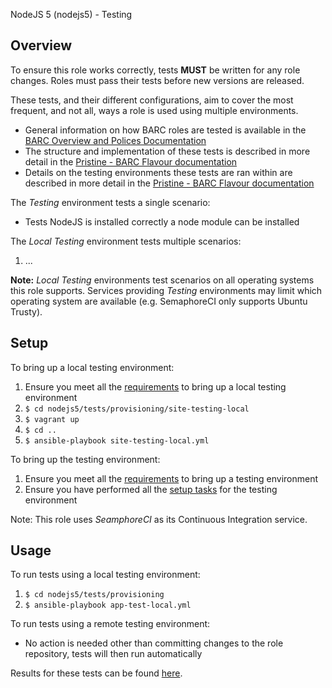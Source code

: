 
NodeJS 5 (nodejs5) - Testing

## Overview

To ensure this role works correctly, tests **MUST** be written for any role changes. Roles must pass their tests before
new versions are released.

These tests, and their different configurations, aim to cover the most frequent, and not all, ways a role is used using
multiple environments.

* General information on how BARC roles are tested is available in the
[BARC Overview and Polices Documentation](https://antarctica.hackpad.com/BARC-Overview-and-Policies-SzcHzHvitkt#:h=Testing)
* The structure and implementation of these tests is described in more detail in the
[Pristine - BARC Flavour documentation](https://paper.dropbox.com/doc/BAS-Base-Project-Pristine-BARC-Flavour-07j1BJt65gs2crIhMgWhw#:h=Role-testing)
* Details on the testing environments these tests are ran within are described in more detail in the [Pristine - BARC Flavour documentation](https://paper.dropbox.com/doc/BAS-Base-Project-Pristine-BARC-Flavour-07j1BJt65gs2crIhMgWhw#:h=Role-testing)

The *Testing* environment tests a single scenario:

* Tests NodeJS is installed correctly a node module can be installed

The *Local Testing* environment tests multiple scenarios:

1. ...

**Note:** *Local Testing* environments test scenarios on all operating systems this role supports. Services providing
*Testing* environments may limit which operating system are available (e.g. SemaphoreCI only supports Ubuntu Trusty).

## Setup

To bring up a local testing environment:

1. Ensure you meet all the
[requirements](https://paper.dropbox.com/doc/BAS-Base-Project-Pristine-Base-Flavour-Usage-ZdMdHHzf8xB4HjxcNuDXa#:h=Environment---local-testing)
to bring up a local testing environment
2. `$ cd nodejs5/tests/provisioning/site-testing-local`
3. `$ vagrant up`
4. `$ cd ..`
5. `$ ansible-playbook site-testing-local.yml`

To bring up the testing environment:

1. Ensure you meet all the [requirements](https://paper.dropbox.com/doc/BAS-Base-Project-Pristine-Base-Flavour-Usage-ZdMdHHzf8xB4HjxcNuDXa#:h=Environment---testing)
to bring up a testing environment
2. Ensure you have performed all the [setup tasks](https://paper.dropbox.com/doc/BAS-Base-Project-Pristine-Base-Flavour-Usage-ZdMdHHzf8xB4HjxcNuDXa#:h=Environment---testing)
for the testing environment

Note: This role uses *SeamphoreCI* as its Continuous Integration service.

## Usage

To run tests using a local testing environment:

1. `$ cd nodejs5/tests/provisioning`
2. `$ ansible-playbook app-test-local.yml`

To run tests using a remote testing environment:

* No action is needed other than committing changes to the role repository, tests will then run automatically

Results for these tests can be found [here](https://semaphoreci.com/bas-ansible-roles-collection/nodejs5).
